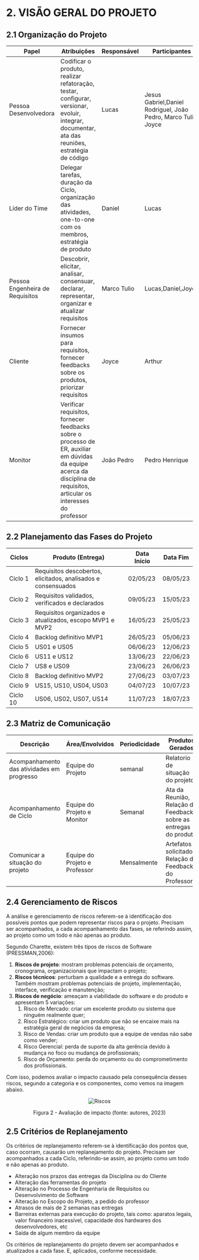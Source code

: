 # 2.	VISÃO GERAL DO PROJETO
## 2.1	Organização do Projeto
Papel | Atribuições | Responsável | Participantes
----- | ----------- | ----------- | -------------
Pessoa Desenvolvedora | Codificar o produto, realizar refatoração, testar, configurar, versionar, evoluir, integrar, documentar, ata das reuniões, estratégia de código | Lucas | Jesus Gabriel,Daniel Rodriguel, João Pedro, Marco Tulio, Joyce
Líder do Time | Delegar tarefas, duração da Ciclo, organização das atividades, one-to-one com os membros, estratégia de produto | Daniel | Lucas
Pessoa Engenheira de Requisitos | Descobrir, elicitar, analisar, consensuar, declarar, representar, organizar e atualizar requisitos | Marco Tulio | Lucas,Daniel,Joyce
Cliente | Fornecer insumos para requisitos, fornecer feedbacks sobre os produtos, priorizar requisitos | Joyce | Arthur
Monitor | Verificar requisitos, fornecer feedbacks sobre o processo de ER, auxiliar em dúvidas da equipe acerca da disciplina de requisitos, articular os interesses do professor | João Pedro | Pedro Henrique

## 2.2	Planejamento das Fases do Projeto
Ciclos | Produto (Entrega) | Data Início | Data Fim
---- | ----------------- | ----------- | --------
Ciclo 1 | Requisitos descobertos, elicitados, analisados e consensuados | 02/05/23 | 08/05/23
Ciclo 2 | Requisitos validados, verificados e declarados | 09/05/23 | 15/05/23
Ciclo 3 | Requisitos organizados e atualizados, escopo MVP1 e MVP2  | 16/05/23 | 25/05/23
Ciclo 4 | Backlog definitivo MVP1 | 26/05/23 | 05/06/23
Ciclo 5 | US01 e US05 | 06/06/23 | 12/06/23
Ciclo 6 | US11 e US12 | 13/06/23 | 22/06/23
Ciclo 7 | US8 e US09 | 23/06/23 | 26/06/23
Ciclo 8 | Backlog definitivo MVP2 | 27/06/23 | 03/07/23
Ciclo 9 | US15, US10, US04, US03 | 04/07/23 | 10/07/23
Ciclo 10 | US06, US02, US07, US14| 11/07/23 | 18/07/23

## 2.3	Matriz de Comunicação
Descrição | Área/Envolvidos | Periodicidade | Produtos Gerados
--------- | ----------------- | ----------- | ----------------
Acompanhamento das atividades em progresso | Equipe do Projeto | semanal | Relatorio de situação do projeto
Acompanhamento de Ciclo | Equipe do Projeto e Monitor | Semanal | Ata da Reunião, Relação de Feedbacks sobre as entregas do produto
Comunicar a situação do projeto | Equipe do Projeto e Professor | Mensalmente | Artefatos solicitados, Relação de Feedbacks do Professor

## 2.4	Gerenciamento de Riscos
A análise e gerenciamento de riscos referem-se à identificação dos possíveis pontos que podem representar riscos para o projeto. Precisam ser acompanhados, a cada acompanhamento das fases, se referindo assim, ao projeto como um todo e não apenas ao produto.

Segundo Charette, existem três tipos de riscos de Software (PRESSMAN,2006):

1. **Riscos de projeto**: mostram problemas potenciais de orçamento, cronograma, organizacionais que impactam o projeto;
2. **Riscos técnicos**: perturbam a qualidade e a entrega do software. Também mostram problemas potenciais de projeto, implementação, interface, verificação e manutenção;
3. **Riscos de negócio**: ameaçam a viabilidade do software e do produto e apresentam 5 variações:
    1. Risco de Mercado: criar um excelente produto ou sistema que ninguém realmente quer;
    2. Risco Estratégico: criar um produto que não se encaixe mais na estratégia geral de negócios da empresa;
    3. Risco de Vendas: criar um produto que a equipe de vendas não sabe como vender;
    4. Risco Gerencial: perda de suporte da alta gerência devido à mudança no foco ou mudança de profissionais;
    5. Risco de Orçamento: perda do orçamento ou do comprometimento dos profissionais.

Com isso, podemos avaliar o impacto causado pela consequência desses riscos, segundo a categoria e os componentes, como vemos na imagem abaixo.

<center>

![Riscos](assets/avaliacao_impacto.png)

Figura 2 - Avaliação de impacto (fonte: autores, 2023)

</center>



## 2.5	Critérios de Replanejamento
Os critérios de replanejamento referem-se à identificação dos pontos que, caso ocorram, causarão um replanejamento do projeto. Precisam ser acompanhados a cada Ciclo, referindo-se assim, ao projeto como um todo e não apenas ao produto.

- Alteração nos prazos das entregas da Disciplina ou do Cliente
- Alteração das ferramentas do projeto
- Alteração no Processo de Engenharia de Requisitos ou Desenvolvimento de Software
- Alteração no Escopo do Projeto, a pedido do professor
- Atrasos de mais de 2 semanas nas entregas
- Barreiras externas para execução do projeto, tais como: aparatos legais, valor financeiro inacessível, capacidade dos hardwares dos desenvolvedores, etc
- Saída de algum membro da equipe

Os critérios de replanejamento do projeto devem ser acompanhados e atualizados a cada fase. E, aplicados, conforme necessidade.


